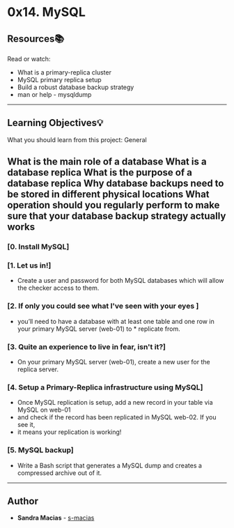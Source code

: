 # 0x14. MySQL

## Resources:books:
Read or watch:
* What is a primary-replica cluster
* MySQL primary replica setup
* Build a robust database backup strategy
* man or help - mysqldump
---
## Learning Objectives:bulb:
What you should learn from this project:
General

What is the main role of a database
What is a database replica
What is the purpose of a database replica
Why database backups need to be stored in different physical locations
What operation should you regularly perform to make sure that your database backup strategy actually works
---

### [0. Install MySQL]

### [1. Let us in!]

* Create a user and password for both MySQL databases which will allow the checker access to them.



### [2. If only you could see what I've seen with your eyes ]
* you’ll need to have a database with at least one table and one row in your primary MySQL server (web-01) to * replicate from.


### [3. Quite an experience to live in fear, isn't it?]
* On your primary MySQL server (web-01), create a new user for the replica server.


### [4. Setup a Primary-Replica infrastructure using MySQL]
* Once MySQL replication is setup, add a new record in your table via MySQL on web-01 
* and check if the record has been replicated in MySQL web-02. If you see it, 
* it means your replication is working!


### [5. MySQL backup]
* Write a Bash script that generates a MySQL dump and creates a compressed archive out of it.

---

## Author
* **Sandra Macias** - [s-macias](https://github.com/s-macias)